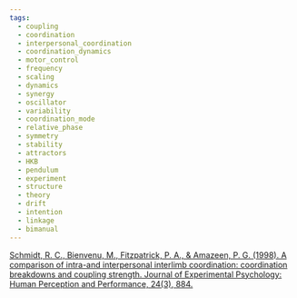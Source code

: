 ```yaml
---
tags:
  - coupling
  - coordination
  - interpersonal_coordination
  - coordination_dynamics
  - motor_control
  - frequency
  - scaling
  - dynamics
  - synergy
  - oscillator
  - variability
  - coordination_mode
  - relative_phase
  - symmetry
  - stability
  - attractors
  - HKB
  - pendulum
  - experiment
  - structure
  - theory
  - drift
  - intention
  - linkage
  - bimanual
---
```


[Schmidt, R. C., Bienvenu, M., Fitzpatrick, P. A., & Amazeen, P. G. (1998). A comparison of intra-and interpersonal interlimb coordination: coordination breakdowns and coupling strength. Journal of Experimental Psychology: Human Perception and Performance, 24(3), 884.](https://research.vu.nl/ws/portalfiles/portal/2786346/111415.pdf)
